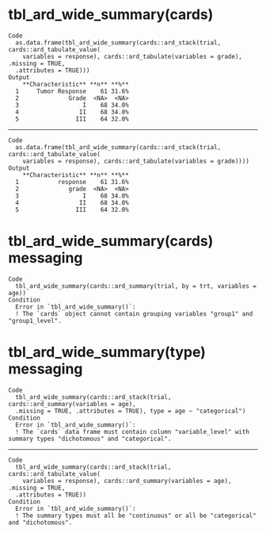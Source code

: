 # tbl_ard_wide_summary(cards)

    Code
      as.data.frame(tbl_ard_wide_summary(cards::ard_stack(trial, cards::ard_tabulate_value(
        variables = response), cards::ard_tabulate(variables = grade), .missing = TRUE,
      .attributes = TRUE)))
    Output
        **Characteristic** **n** **%**
      1     Tumor Response    61 31.6%
      2              Grade  <NA>  <NA>
      3                  I    68 34.0%
      4                 II    68 34.0%
      5                III    64 32.0%

---

    Code
      as.data.frame(tbl_ard_wide_summary(cards::ard_stack(trial, cards::ard_tabulate_value(
        variables = response), cards::ard_tabulate(variables = grade))))
    Output
        **Characteristic** **n** **%**
      1           response    61 31.6%
      2              grade  <NA>  <NA>
      3                  I    68 34.0%
      4                 II    68 34.0%
      5                III    64 32.0%

# tbl_ard_wide_summary(cards) messaging

    Code
      tbl_ard_wide_summary(cards::ard_summary(trial, by = trt, variables = age))
    Condition
      Error in `tbl_ard_wide_summary()`:
      ! The `cards` object cannot contain grouping variables "group1" and "group1_level".

# tbl_ard_wide_summary(type) messaging

    Code
      tbl_ard_wide_summary(cards::ard_stack(trial, cards::ard_summary(variables = age),
      .missing = TRUE, .attributes = TRUE), type = age ~ "categorical")
    Condition
      Error in `tbl_ard_wide_summary()`:
      ! The `cards` data frame must contain column "variable_level" with summary types "dichotomous" and "categorical".

---

    Code
      tbl_ard_wide_summary(cards::ard_stack(trial, cards::ard_tabulate_value(
        variables = response), cards::ard_summary(variables = age), .missing = TRUE,
      .attributes = TRUE))
    Condition
      Error in `tbl_ard_wide_summary()`:
      ! The summary types must all be "continuous" or all be "categorical" and "dichotomous".

